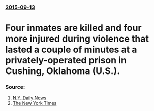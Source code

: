 ### [2015-09-13](/news/2015/09/13/index.md)

# Four inmates are killed and four more injured during violence that lasted a couple of minutes at a privately-operated prison in Cushing, Oklahoma (U.S.). 




### Source:

1. [N.Y. Daily News](http://www.nydailynews.com/news/national/oklahoma-prison-violence-leaves-4-dead-4-hurt-article-1.2359430)
2. [The New York Times](http://www.nytimes.com/aponline/2015/09/14/us/ap-us-oklahoma-inmate-deaths-.html?_r=0)
